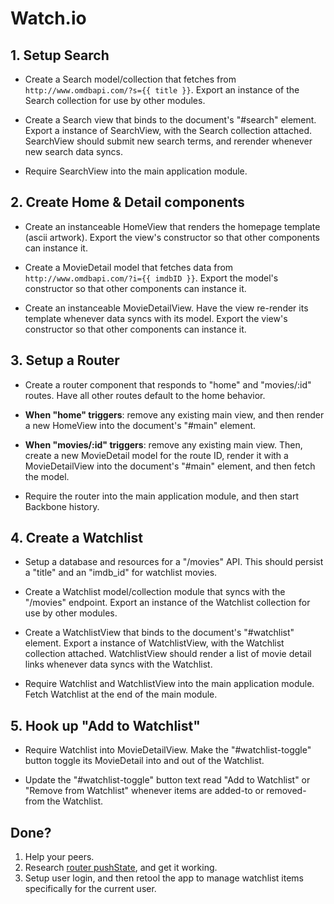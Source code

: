 # Watch.io

## 1. Setup Search

* Create a Search model/collection that fetches from `http://www.omdbapi.com/?s={{ title }}`. Export an instance of the Search collection for use by other modules.

* Create a Search view that binds to the document's "#search" element. Export a instance of SearchView, with the Search collection attached. SearchView should submit new search terms, and rerender whenever new search data syncs.

* Require SearchView into the main application module.


## 2. Create Home & Detail components

* Create an instanceable HomeView that renders the homepage template (ascii artwork). Export the view's constructor so that other components can instance it.

* Create a MovieDetail model that fetches data from `http://www.omdbapi.com/?i={{ imdbID }}`. Export the model's constructor so that other components can instance it.

* Create an instanceable MovieDetailView. Have the view re-render its template whenever data syncs with its model. Export the view's constructor so that other components can instance it.


## 3. Setup a Router

* Create a router component that responds to "home" and "movies/:id" routes. Have all other routes default to the home behavior.

* **When "home" triggers**: remove any existing main view, and then render a new HomeView into the document's "#main" element.

* **When "movies/:id" triggers**: remove any existing main view. Then, create a new MovieDetail model for the route ID, render it with a MovieDetailView into the document's "#main" element, and then fetch the model.

* Require the router into the main application module, and then start Backbone history.


## 4. Create a Watchlist

* Setup a database and resources for a "/movies" API. This should persist a "title" and an "imdb_id" for watchlist movies.

* Create a Watchlist model/collection module that syncs with the "/movies" endpoint. Export an instance of the Watchlist collection for use by other modules.

* Create a WatchlistView that binds to the document's "#watchlist" element. Export a instance of WatchlistView, with the Watchlist collection attached. WatchlistView should render a list of movie detail links whenever data syncs with the Watchlist.

* Require Watchlist and WatchlistView into the main application module. Fetch Watchlist at the end of the main module.

## 5. Hook up "Add to Watchlist"

* Require Watchlist into MovieDetailView. Make the "#watchlist-toggle" button toggle its MovieDetail into and out of the Watchlist.

* Update the "#watchlist-toggle" button text read "Add to Watchlist" or "Remove from Watchlist" whenever items are added-to or removed-from the Watchlist.

## Done?

1. Help your peers.
2. Research [router pushState](http://backbonejs.org/#History-start), and get it working.
3. Setup user login, and then retool the app to manage watchlist items specifically for the current user.